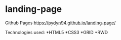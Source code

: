 # landing-page
Github Pages https://pydyn94.github.io/landing-page/

Technologies used:
*HTML5
*CSS3
*GRID
*RWD
